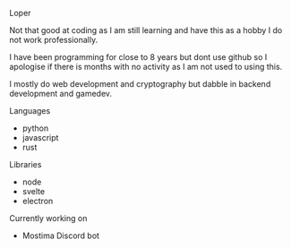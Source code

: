 Loper

Not that good at coding as I am still learning and have this as a hobby
I do not work professionally.

I have been programming for close to 8 years but dont use github so I apologise if there is months with no activity as I am not used to using this.

I mostly do web development and cryptography but dabble in backend development and gamedev.

Languages
- python
- javascript
- rust

Libraries
- node
- svelte
- electron
  
Currently working on
- Mostima Discord bot

